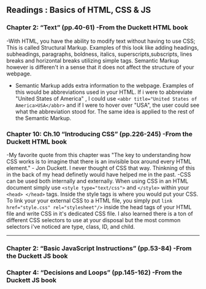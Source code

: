 ## Readings : Basics of HTML, CSS & JS

### Chapter 2: “Text” (pp.40-61) -From the Duckett HTML book
-With HTML, you have the ability to modify text without having to use CSS; This is called Structural Markup. Examples of this look like adding headings, subheadings, paragraphs, boldness, italics, superscripts,subscripts, lines breaks and horizontal breaks utilizing simple tags. Semantic Markup however is differen't in a sense that it does not affect the structure of your webpage.
- Semantic Markup adds extra information to the webpage. Examples of this would be abbreviations used in your HTML. If i were to abbreviate "United States of America" , I could use `<abbr title="United States of America>USA</abbr>` and if I were to hover over "USA", the user could see what the abbreviation stood for. The same idea is applied to the rest of the Semantic Markup.

### Chapter 10: Ch.10 “Introducing CSS” (pp.226-245) -From the Duckett HTML book
-My favorite quote from this chapter was "The key to understanding how CSS works is to imagine that there is an invisible box around every HTML element." - Jon Duckett. I never thought of CSS that way. Thinkning of this in the back of my head definetly would have helped me in the past. 
-CSS can be used both internally and externally. When using CSS in an HTML document simply use `<style type="text/css">` and `</style>` within your `<head> </head>` tags. Inside the style tags is where you would put your CSS. To link your your external CSS to a HTML file, you simply put `link href="style.css" rel="stylesheet"/>` inside the head tags of your HTML file and write CSS in it's dedicated CSS file. I also learned there is a ton of different CSS selectors to use at your disposal but the most common selectors i've noticed are type, class, ID, and child.

*** 
### Chapter 2: “Basic JavaScript Instructions” (pp.53-84) -From the Duckett JS book



### Chapter 4: “Decisions and Loops” (pp.145-162) -From the Duckett JS book

